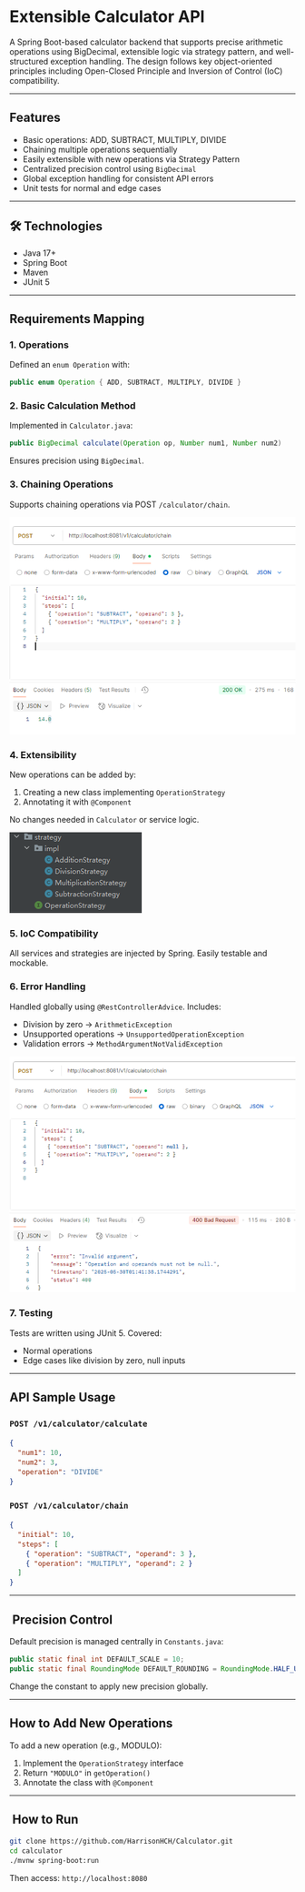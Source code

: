 #  Extensible Calculator API

A Spring Boot-based calculator backend that supports precise arithmetic operations using BigDecimal, extensible logic via strategy pattern, and well-structured exception handling. The design follows key object-oriented principles including Open-Closed Principle and Inversion of Control (IoC) compatibility.

---

##  Features

-  Basic operations: ADD, SUBTRACT, MULTIPLY, DIVIDE
-  Chaining multiple operations sequentially
-  Easily extensible with new operations via Strategy Pattern
-  Centralized precision control using `BigDecimal`
- Global exception handling for consistent API errors
- Unit tests for normal and edge cases

---

## 🛠 Technologies

- Java 17+
- Spring Boot
- Maven
- JUnit 5

---

##  Requirements Mapping

### 1. Operations
Defined an `enum Operation` with:
```java
public enum Operation { ADD, SUBTRACT, MULTIPLY, DIVIDE }
```

### 2. Basic Calculation Method
Implemented in `Calculator.java`:
```java
public BigDecimal calculate(Operation op, Number num1, Number num2)
```
Ensures precision using `BigDecimal`.

### 3. Chaining Operations
Supports chaining operations via POST `/calculator/chain`.

![3.png](3.png)


### 4. Extensibility
New operations can be added by:
1. Creating a new class implementing `OperationStrategy`
2. Annotating it with `@Component`

No changes needed in `Calculator` or service logic.

![4.png](4.png)

### 5. IoC Compatibility
All services and strategies are injected by Spring. Easily testable and mockable.

### 6. Error Handling
Handled globally using `@RestControllerAdvice`. Includes:
- Division by zero → `ArithmeticException`
- Unsupported operations → `UnsupportedOperationException`
- Validation errors → `MethodArgumentNotValidException`

![6.png](6.png)


### 7. Testing
Tests are written using JUnit 5. Covered:
- Normal operations
- Edge cases like division by zero, null inputs


---

## API Sample Usage

### `POST /v1/calculator/calculate`
```json
{
  "num1": 10,
  "num2": 3,
  "operation": "DIVIDE"
}
```

### `POST /v1/calculator/chain`
```json
{
  "initial": 10,
  "steps": [
    { "operation": "SUBTRACT", "operand": 3 },
    { "operation": "MULTIPLY", "operand": 2 }
  ]
}
```

---

## ️ Precision Control

Default precision is managed centrally in `Constants.java`:
```java
public static final int DEFAULT_SCALE = 10;
public static final RoundingMode DEFAULT_ROUNDING = RoundingMode.HALF_UP;
```
Change the constant to apply new precision globally.

---

##  How to Add New Operations

To add a new operation (e.g., MODULO):
1. Implement the `OperationStrategy` interface
2. Return `"MODULO"` in `getOperation()`
3. Annotate the class with `@Component`



---

## ️ How to Run

```bash
git clone https://github.com/HarrisonHCH/Calculator.git
cd calculator
./mvnw spring-boot:run
```

Then access: `http://localhost:8080`

